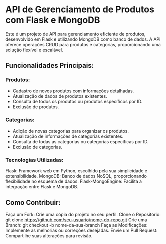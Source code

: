 # API de Gerenciamento de Produtos com Flask e MongoDB
Este é um projeto de API para gerenciamento eficiente de produtos, desenvolvido em Flask e utilizando MongoDB como banco de dados. A API oferece operações CRUD para produtos e categorias, proporcionando uma solução flexível e escalável.

## Funcionalidades Principais:
### Produtos:

- Cadastro de novos produtos com informações detalhadas.
- Atualização de dados de produtos existentes.
- Consulta de todos os produtos ou produtos específicos por ID.
- Exclusão de produtos.

### Categorias:

- Adição de novas categorias para organizar os produtos.
- Atualização de informações de categorias existentes.
- Consulta de todas as categorias ou categorias específicas por ID.
- Exclusão de categorias.

### Tecnologias Utilizadas:
Flask: Framework web em Python, escolhido pela sua simplicidade e extensibilidade.
MongoDB: Banco de dados NoSQL, proporcionando flexibilidade no esquema de dados.
Flask-MongoEngine: Facilita a integração entre Flask e MongoDB.

## Como Contribuir:
Faça um Fork: Crie uma cópia do projeto no seu perfil.
Clone o Repositório: git clone https://github.com/seu-usuario/nome-do-repo.git
Crie uma Branch: git checkout -b nome-da-sua-branch
Faça as Modificações: Implemente as melhorias ou correções desejadas.
Envie um Pull Request: Compartilhe suas alterações para revisão.
